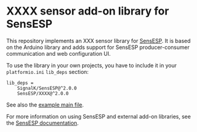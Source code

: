 # XXXX sensor add-on library for SensESP

This repository implements an XXX sensor library for [SensESP](https://signalk.org/SensESP/).
It is based on the []() Arduino library and adds support for SensESP producer-consumer communication and web configuration UI.

To use the library in your own projects, you have to include it in your `platformio.ini` `lib_deps` section:

    lib_deps =
        SignalK/SensESP@^2.0.0
        SensESP/XXXX@^2.0.0

See also the [example main file](blob/main/examples/XXXX.cpp).

For more information on using SensESP and external add-on libraries, see the [SensESP documentation](https://signalk.org/SensESP/docs/).
